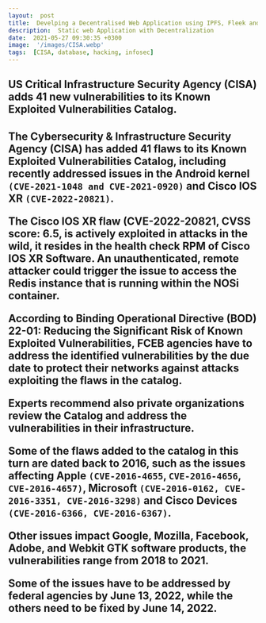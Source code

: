 ```yaml
---
layout:  post
title:  Develping a Decentralised Web Application using IPFS, Fleek and GitHub
description:  Static web Application with Decentralization
date:  2021-05-27 09:30:35 +0300
image:  '/images/CISA.webp'
tags:  [CISA, database, hacking, infosec]
---
```

<h2>US Critical Infrastructure Security Agency (CISA) adds 41 new vulnerabilities to its Known Exploited Vulnerabilities Catalog.<h2>

The Cybersecurity & Infrastructure Security Agency (CISA) has added 41 flaws to its Known Exploited Vulnerabilities Catalog, including recently addressed issues in the Android kernel ```(CVE-2021-1048 and CVE-2021-0920)``` and Cisco IOS XR ```(CVE-2022-20821)```.

The Cisco IOS XR flaw (CVE-2022-20821, CVSS score: 6.5, is actively exploited in attacks in the wild, it resides in the health check RPM of Cisco IOS XR Software. An unauthenticated, remote attacker could trigger the issue to access the Redis instance that is running within the NOSi container.

According to Binding Operational Directive (BOD) 22-01: Reducing the Significant Risk of Known Exploited Vulnerabilities, FCEB agencies have to address the identified vulnerabilities by the due date to protect their networks against attacks exploiting the flaws in the catalog.

Experts recommend also private organizations review the Catalog and address the vulnerabilities in their infrastructure.

Some of the flaws added to the catalog in this turn are dated back to 2016, such as the issues affecting Apple ```(CVE-2016-4655```, ```CVE-2016-4656```, ```CVE-2016-4657)```, Microsoft ```(CVE-2016-0162, CVE-2016-3351, CVE-2016-3298)``` and Cisco Devices ```(CVE-2016-6366, CVE-2016-6367)```.

Other issues impact Google, Mozilla, Facebook, Adobe, and Webkit GTK software products, the vulnerabilities range from 2018 to 2021.

Some of the issues have to be addressed by federal agencies by June 13, 2022, while the others need to be fixed by June 14, 2022.
